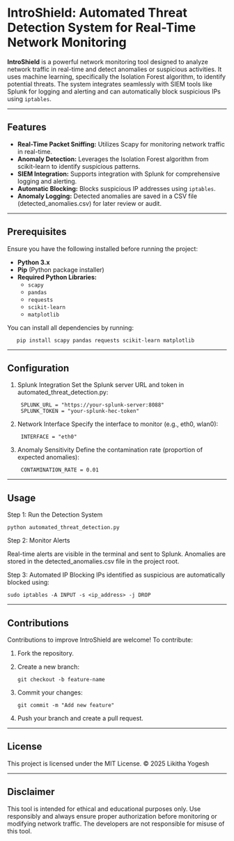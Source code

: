 # IntroShield:  Automated Threat Detection System for Real-Time Network Monitoring

**IntroShield** is a powerful network monitoring tool designed to analyze network traffic in real-time and detect anomalies or suspicious activities. It uses machine learning, specifically the Isolation Forest algorithm, to identify potential threats. The system integrates seamlessly with SIEM tools like Splunk for logging and alerting and can automatically block suspicious IPs using `iptables`.  

---

## Features  

- **Real-Time Packet Sniffing:** Utilizes Scapy for monitoring network traffic in real-time.  
- **Anomaly Detection:** Leverages the Isolation Forest algorithm from scikit-learn to identify suspicious patterns.  
- **SIEM Integration:** Supports integration with Splunk for comprehensive logging and alerting.  
- **Automatic Blocking:** Blocks suspicious IP addresses using `iptables`.  
- **Anomaly Logging:** Detected anomalies are saved in a CSV file (detected_anomalies.csv) for later review or audit.  

---

## Prerequisites  

Ensure you have the following installed before running the project:  

- **Python 3.x**  
- **Pip** (Python package installer)  
- **Required Python Libraries:**  
  - `scapy`  
  - `pandas`  
  - `requests`  
  - `scikit-learn`  
  - `matplotlib`  

You can install all dependencies by running:  

       pip install scapy pandas requests scikit-learn matplotlib  
---

## Configuration

1. Splunk Integration
Set the Splunk server URL and token in automated_threat_detection.py:

        SPLUNK_URL = "https://your-splunk-server:8088"
        SPLUNK_TOKEN = "your-splunk-hec-token"
   
3. Network Interface
Specify the interface to monitor (e.g., eth0, wlan0):

        INTERFACE = "eth0"
3. Anomaly Sensitivity
Define the contamination rate (proportion of expected anomalies):

        CONTAMINATION_RATE = 0.01
---

## Usage

Step 1: Run the Detection System

    python automated_threat_detection.py
    
Step 2: Monitor Alerts


Real-time alerts are visible in the terminal and sent to Splunk. Anomalies are stored in the detected_anomalies.csv file in the project root.

Step 3: Automated IP Blocking
IPs identified as suspicious are automatically blocked using:

    sudo iptables -A INPUT -s <ip_address> -j DROP

---

## Contributions

Contributions to improve IntroShield are welcome! To contribute:

1. Fork the repository.
2. Create a new branch:

       git checkout -b feature-name  
3. Commit your changes:

       git commit -m "Add new feature"  
4. Push your branch and create a pull request.

---

## License
This project is licensed under the MIT License.
© 2025 Likitha Yogesh

---

## Disclaimer
This tool is intended for ethical and educational purposes only. Use responsibly and always ensure proper authorization before monitoring or modifying network traffic. The developers are not responsible for misuse of this tool.


